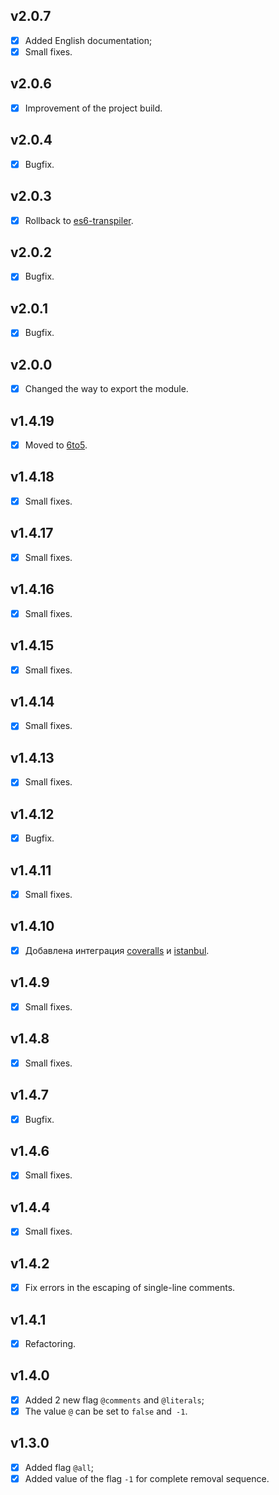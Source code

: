 ## v2.0.7

- [x] Added English documentation;
- [x] Small fixes.

## v2.0.6

- [x] Improvement of the project build.

## v2.0.4

- [x] Bugfix.

## v2.0.3

- [x] Rollback to [es6-transpiler](https://github.com/termi/es6-transpiler).

## v2.0.2

- [x] Bugfix.

## v2.0.1

- [x] Bugfix.

## v2.0.0

- [x] Changed the way to export the module.

## v1.4.19

- [x] Moved to [6to5](https://github.com/6to5/6to5).

## v1.4.18

- [x] Small fixes.

## v1.4.17

- [x] Small fixes.

## v1.4.16

- [x] Small fixes.

## v1.4.15

- [x] Small fixes.

## v1.4.14

- [x] Small fixes.

## v1.4.13

- [x] Small fixes.

## v1.4.12

- [x] Bugfix.

## v1.4.11

- [x] Small fixes.

## v1.4.10

- [x] Добавлена интеграция [coveralls](https://github.com/cainus/node-coveralls) и [istanbul](https://github.com/gotwarlost/istanbul).

## v1.4.9

- [x] Small fixes.

## v1.4.8

- [x] Small fixes.

## v1.4.7

- [x] Bugfix.

## v1.4.6

- [x] Small fixes.

## v1.4.4

- [x] Small fixes.

## v1.4.2

- [x] Fix errors in the escaping of single-line comments.

## v1.4.1

- [x] Refactoring.

## v1.4.0

- [x] Added 2 new flag `@comments` and `@literals`;
- [x] The value `@` can be set to `false` and` -1`.

## v1.3.0

- [x] Added flag `@all`;
- [x] Added value of the flag `-1` for complete removal sequence.
